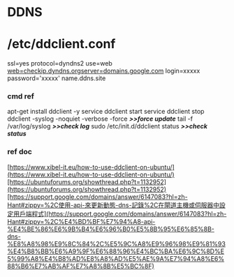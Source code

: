 # DDNS

# /etc/ddclient.conf

ssl=yes
protocol=dyndns2
use=web
[web=checkip.dyndns.org](http://web=checkip.dyndns.org/)[server=domains.google.com](http://server=domains.google.com/)
login=xxxxx
password='xxxxx'
name.ddns.site

### cmd ref

apt-get install ddclient -y
service ddclient start
service ddclient stop
ddclient -syslog -noquiet -verbose -force ***>>force update***
tail -f /var/log/syslog ***>>check log***
sudo /etc/init.d/ddclient status ***>>check status***

### ref doc

[https://www.xibel-it.eu/how-to-use-ddclient-on-ubuntu/](https://www.xibel-it.eu/how-to-use-ddclient-on-ubuntu/)[https://ubuntuforums.org/showthread.php?t=1132952](https://ubuntuforums.org/showthread.php?t=1132952)[https://support.google.com/domains/answer/6147083?hl=zh-Hant#zippy=%2C使用-api-來更新動態-dns-記錄%2C在閘道主機或伺服器中設定用戶端程式](https://support.google.com/domains/answer/6147083?hl=zh-Hant#zippy=%2C%E4%BD%BF%E7%94%A8-api-%E4%BE%86%E6%9B%B4%E6%96%B0%E5%8B%95%E6%85%8B-dns-%E8%A8%98%E9%8C%84%2C%E5%9C%A8%E9%96%98%E9%81%93%E4%B8%BB%E6%A9%9F%E6%88%96%E4%BC%BA%E6%9C%8D%E5%99%A8%E4%B8%AD%E8%A8%AD%E5%AE%9A%E7%94%A8%E6%88%B6%E7%AB%AF%E7%A8%8B%E5%BC%8F)